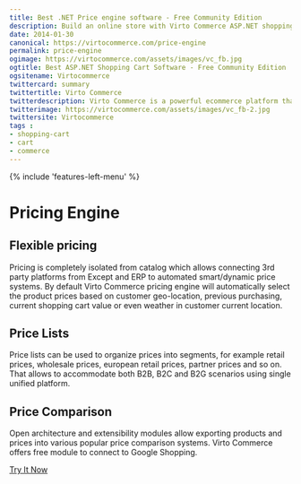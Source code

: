 ```yaml
---
title: Best .NET Price engine software - Free Community Edition
description: Build an online store with Virto Commerce ASP.NET shopping cart software. Benefit from an open source shopping cart software that has every feature you need.
date: 2014-01-30
canonical: https://virtocommerce.com/price-engine
permalink: price-engine
ogimage: https://virtocommerce.com/assets/images/vc_fb.jpg
ogtitle: Best ASP.NET Shopping Cart Software - Free Community Edition
ogsitename: Virtocommerce
twittercard: summary
twittertitle: Virto Commerce
twitterdescription: Virto Commerce is a powerful ecommerce platform that includes everything you need to create an online store and sell online. Try it free with Free Community License
twitterimage: https://virtocommerce.com/assets/images/vc_fb-2.jpg
twittersite: Virtocommerce
tags : 
- shopping-cart
- cart
- commerce
---
```

<div class="business-features clearfix __responsive">
	{% include 'features-left-menu' %}
	<div class="business-cnt">
		<div class="head __customer">
			<h1 class="title">Pricing Engine</h1>
		</div>
		<h2 class="sub-title">Flexible pricing</h2>
		<p class="text">Pricing is completely isolated from catalog which allows connecting 3rd party platforms from Except and ERP to automated smart/dynamic price systems. By default Virto Commerce pricing engine will automatically select the product prices based on customer geo-location, previous purchasing, current shopping cart value or even weather in customer current location.</p>
		<h2 class="sub-title">Price Lists</h2>
		<p class="text">Price lists can be used to organize prices into segments, for example retail prices, wholesale prices, european retail prices, partner prices and so on. That allows to accommodate both B2B, B2C and B2G scenarios using single unified platform.</p>
		<h2 class="sub-title">Price Comparison</h2>
		<p class="text">Open architecture and extensibility modules allow exporting products and prices into various popular price comparison systems. Virto Commerce offers free module to connect to Google Shopping.</p>
		<div class="buttons columns">
		<div class="column">
		<a class="button fill" href="/try-now">Try It Now</a>
		</div>
		</div>
	</div>
</div>